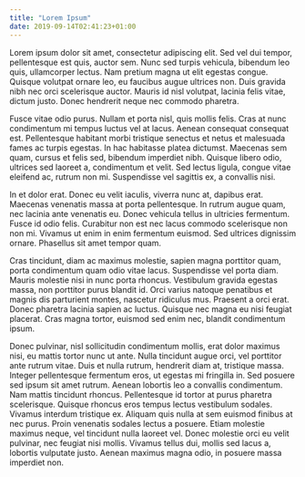 ```yaml
---
title: "Lorem Ipsum"
date: 2019-09-14T02:41:23+01:00
---
```


Lorem ipsum dolor sit amet, consectetur adipiscing elit. Sed vel dui tempor, pellentesque est quis, auctor sem. Nunc sed turpis vehicula, bibendum leo quis, ullamcorper lectus. Nam pretium magna ut elit egestas congue. Quisque volutpat ornare leo, eu faucibus augue ultrices non. Duis gravida nibh nec orci scelerisque auctor. Mauris id nisl volutpat, lacinia felis vitae, dictum justo. Donec hendrerit neque nec commodo pharetra.

Fusce vitae odio purus. Nullam et porta nisl, quis mollis felis. Cras at nunc condimentum mi tempus luctus vel at lacus. Aenean consequat consequat est. Pellentesque habitant morbi tristique senectus et netus et malesuada fames ac turpis egestas. In hac habitasse platea dictumst. Maecenas sem quam, cursus et felis sed, bibendum imperdiet nibh. Quisque libero odio, ultrices sed laoreet a, condimentum et velit. Sed lectus ligula, congue vitae eleifend ac, rutrum non mi. Suspendisse vel sagittis ex, a convallis nisi.

In et dolor erat. Donec eu velit iaculis, viverra nunc at, dapibus erat. Maecenas venenatis massa at porta pellentesque. In rutrum augue quam, nec lacinia ante venenatis eu. Donec vehicula tellus in ultricies fermentum. Fusce id odio felis. Curabitur non est nec lacus commodo scelerisque non non mi. Vivamus ut enim in enim fermentum euismod. Sed ultrices dignissim ornare. Phasellus sit amet tempor quam.

Cras tincidunt, diam ac maximus molestie, sapien magna porttitor quam, porta condimentum quam odio vitae lacus. Suspendisse vel porta diam. Mauris molestie nisi in nunc porta rhoncus. Vestibulum gravida egestas massa, non porttitor purus blandit id. Orci varius natoque penatibus et magnis dis parturient montes, nascetur ridiculus mus. Praesent a orci erat. Donec pharetra lacinia sapien ac luctus. Quisque nec magna eu nisi feugiat placerat. Cras magna tortor, euismod sed enim nec, blandit condimentum ipsum.

Donec pulvinar, nisl sollicitudin condimentum mollis, erat dolor maximus nisi, eu mattis tortor nunc ut ante. Nulla tincidunt augue orci, vel porttitor ante rutrum vitae. Duis et nulla rutrum, hendrerit diam at, tristique massa. Integer pellentesque fermentum eros, ut egestas mi fringilla in. Sed posuere sed ipsum sit amet rutrum. Aenean lobortis leo a convallis condimentum. Nam mattis tincidunt rhoncus. Pellentesque id tortor at purus pharetra scelerisque. Quisque rhoncus eros tempus lectus vestibulum sodales. Vivamus interdum tristique ex. Aliquam quis nulla at sem euismod finibus at nec purus. Proin venenatis sodales lectus a posuere. Etiam molestie maximus neque, vel tincidunt nulla laoreet vel. Donec molestie orci eu velit pulvinar, nec feugiat nisi mollis. Vivamus tellus dui, mollis sed lacus a, lobortis vulputate justo. Aenean maximus magna odio, in posuere massa imperdiet non.
